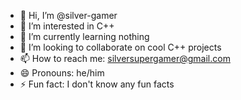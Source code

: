 - 👋 Hi, I’m @silver-gamer
- 👀 I’m interested in C++
- 🌱 I’m currently learning nothing
- 💞️ I’m looking to collaborate on cool C++ projects
- 📫 How to reach me: silversupergamer@gmail.com
- 😄 Pronouns: he/him
- ⚡ Fun fact: I don't know any fun facts

<!---
silver-gamer/silver-gamer is a ✨ special ✨ repository because its `README.md` (this file) appears on your GitHub profile.
You can click the Preview link to take a look at your changes.
--->
